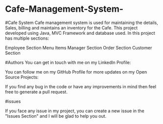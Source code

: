 # Cafe-Management-System-

#Cafe System
Cafe management system is used for maintaining the details, Sales, billing and maintains an inventory for the Cafe. This project developed using Java, MVC Framework and database used. In this project has multiple sections:

Employee Section
Menu Items
Manager Section
Order Section
Customer Section


#Authors
You can get in touch with me on my LinkedIn Profile:


You can follow me on my GitHub Profile for more updates on my Open Source Projects:

If you find any bug in the code or have any improvements in mind then feel free to generate a pull request.

#issues

If you face any issue in my project, you can create a new issue in the "Issues Section" and I will be glad to help you out.
